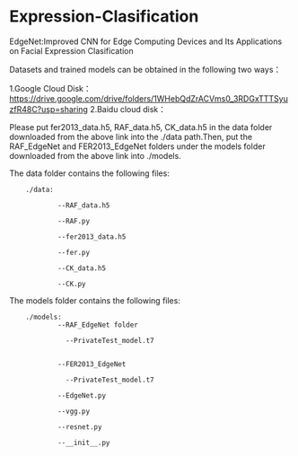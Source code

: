 # Expression-Clasification
EdgeNet:Improved CNN for Edge Computing  Devices and Its Applications on Facial Expression  Clasification

Datasets and trained models can be obtained in the following two ways：

1.Google Cloud Disk：https://drive.google.com/drive/folders/1WHebQdZrACVms0_3RDGxTTTSyuzfR48C?usp=sharing
2.Baidu cloud disk：

Please put fer2013_data.h5, RAF_data.h5, CK_data.h5 in the data folder downloaded from the above link into the ./data path.Then, put the RAF_EdgeNet and FER2013_EdgeNet folders under the models folder downloaded from the above link into ./models.

The data folder contains the following files: 
        
        ./data: 
        
                --RAF_data.h5
                
                --RAF.py
                
                --fer2013_data.h5
                
                --fer.py
                
                --CK_data.h5
                
                --CK.py
                
                
The models folder contains the following files: 

        ./models: 
                --RAF_EdgeNet folder  
                
                  --PrivateTest_model.t7
                  
                  
                --FER2013_EdgeNet
                
                  --PrivateTest_model.t7
                  
                --EdgeNet.py
                
                --vgg.py
                
                --resnet.py
                
                --__init__.py
        
